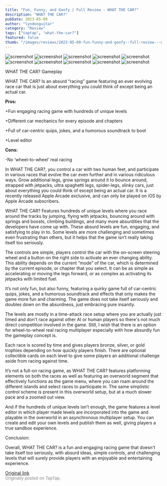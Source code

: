 ```yaml
---
title: "Fun, Funny, and Goofy | Full Review - WHAT THE CAR?"
description: "WHAT THE CAR?"
pubDate: 2023-05-09
author: "lyndonguitar"
category: "Review"
tags: ["taptap", "what-the-car?"]
featured: false
thumb: "/images/reviews/2023-05-09-fun-funny-and-goofy--full-review---what-the-car-0.avif"
---
```


<div class="gallery">
  <img src="/images/reviews/2023-05-09-fun-funny-and-goofy--full-review---what-the-car-0.avif" alt="screenshot" />
  <img src="/images/reviews/2023-05-09-fun-funny-and-goofy--full-review---what-the-car-1.avif" alt="screenshot" />
  <img src="/images/reviews/2023-05-09-fun-funny-and-goofy--full-review---what-the-car-2.avif" alt="screenshot" />
  <img src="/images/reviews/2023-05-09-fun-funny-and-goofy--full-review---what-the-car-3.avif" alt="screenshot" />
  <img src="/images/reviews/2023-05-09-fun-funny-and-goofy--full-review---what-the-car-4.avif" alt="screenshot" />
  <img src="/images/reviews/2023-05-09-fun-funny-and-goofy--full-review---what-the-car-5.avif" alt="screenshot" />
  <img src="/images/reviews/2023-05-09-fun-funny-and-goofy--full-review---what-the-car-6.avif" alt="screenshot" />
  <img src="/images/reviews/2023-05-09-fun-funny-and-goofy--full-review---what-the-car-7.avif" alt="screenshot" />
  <img src="/images/reviews/2023-05-09-fun-funny-and-goofy--full-review---what-the-car-8.avif" alt="screenshot" />
  <img src="/images/reviews/2023-05-09-fun-funny-and-goofy--full-review---what-the-car-9.avif" alt="screenshot" />
</div>

WHAT THE CAR?
Gameplay

WHAT THE CAR? Is an absurd “racing” game featuring an ever evolving race car that is just about everything you could think of except being an actual car.


**Pros:**


+Fun engaging racing game with hundreds of unique levels

+Different car mechanics for every episode and chapters

+Full of car-centric quips, jokes, and a humorous soundtrack to boot

+Level editor


**Cons:**


-No ‘wheel-to-wheel’ real racing

In WHAT THE CAR?, you control a car with two human feet, and participate in various races that evolve the car even further and in various ridiculous ways. Grow additional legs, grow springs around it to bounce around, strapped with jetpacks, ultra spaghetti legs, spider-legs, slinky cars, just about everything you could think of except being an actual car.  It is a recently released Apple Arcade exclusive, and can only be played on iOS by Apple Arcade subscribers.

WHAT THE CAR? Features hundreds of unique levels  where you race around the tracks by jumping, flying with jetpacks, bouncing around with springs and boosts, climbing buildings, and many more absurdities that the developers have come up with. These absurd levels are fun, engaging, and satisfying to play in to. Some levels are more challenging and sometimes even frustrating than others, but it helps that the game isn’t really taking itself too seriously.

The controls are simple, players control the car with the on-screen steering wheel and a button on the right side to activate an ever changing ability. This ability depends on the current “mode” of the car, which is determined by the current episode, or chapter that you select. It can be as simple as accelerating or moving the legs forward, or as complex as activating its jetpacks with limited fuel.

It’s not only fun, but also funny, featuring a quirky game full of car-centric quips, jokes, and a humorous soundtrack and effects that only makes the game more fun and charming. The game does not take itself seriously and doubles down on the absurdness, just embracing pure insanity.

The levels are mostly in a time-attack race setup where you are actually just timed and don't race against other AI or human players so there's not much direct competition involved in the game. Still, I wish that there is an option for wheel-to-wheel real racing multiplayer especially with how absurdly fun the gameplay concept is.

Each race is scored by time and gives players bronze, silver, or gold trophies depending on how quickly players finish. There are optional collectible cards on each level to give some players an additional challenge aside from racing against time.

It’s not a full-on racing game, as WHAT THE CAR? features platforming elements on both the races as well as featuring an overworld segment that effectively functions as the game menu, where you can roam around the different islands and select races to participate in. The same simplistic control scheme is present in this overworld setup, but at a much slower pace and a zoomed out view.

And if the hundreds of unique levels isn’t enough, the game features a level editor in which player made levels are incorporated into the game and playable in the overworld in an asynchronous multiplayer setup. You can create and edit your own levels and publish them as well, giving players a true sandbox experience.

Conclusion:

Overall, WHAT THE CAR? is a fun and engaging racing game that doesn't take itself too seriously, with absurd ideas, simple controls, and challenging levels that will surely provide players with an enjoyable and entertaining experience.

[Original link](https://www.taptap.io/post/5386042)<br><span style="font-size: 0.95em; color: #888;">Originally posted on TapTap.</span>
